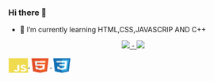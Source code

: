 ### Hi there 👋

- 🌱 I’m currently learning HTML,CSS,JAVASCRIP AND C++



<div align="center">
  <a href="https://github.com/RenanR05">
  <img height="180em" src="https://github-readme-stats.vercel.app/api?username=RenanR05&show_icons=true&theme=dracula&include_all_commits=true&count_private=true"/> -
    
  <img height="180em" src="https://github-readme-stats.vercel.app/api/top-langs/?username=RenanR05&layout=compact&langs_count=7&theme=dracula"/>
</div>
  
  
   <div style="display: inline_block"><br>
  <img align="center" alt="Rafa-Js" height="30" width="40" src="https://raw.githubusercontent.com/devicons/devicon/master/icons/javascript/javascript-plain.svg">
  <img align="center" alt="Rafa-HTML" height="30" width="40" src="https://raw.githubusercontent.com/devicons/devicon/master/icons/html5/html5-original.svg">
  <img align="center" alt="Rafa-CSS" height="30" width="40" src="https://raw.githubusercontent.com/devicons/devicon/master/icons/css3/css3-original.svg">
</div>

 
